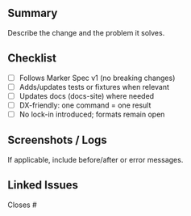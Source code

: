 ## Summary

Describe the change and the problem it solves.

## Checklist

- [ ] Follows Marker Spec v1 (no breaking changes)
- [ ] Adds/updates tests or fixtures when relevant
- [ ] Updates docs (docs-site) where needed
- [ ] DX-friendly: one command = one result
- [ ] No lock-in introduced; formats remain open

## Screenshots / Logs

If applicable, include before/after or error messages.

## Linked Issues

Closes #

